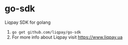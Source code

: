 # go-sdk
Liqpay SDK for golang

1. ``go get github.com/liqpay/go-sdk``
7. For more info about Liqpay visit https://www.liqpay.ua

